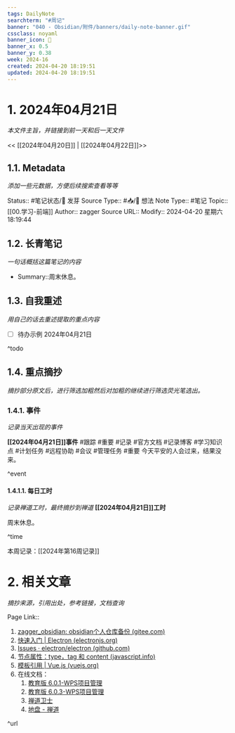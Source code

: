 ```yaml
---
tags: DailyNote
searchterm: "#周记"
banner: "040 - Obsidian/附件/banners/daily-note-banner.gif"
cssclass: noyaml
banner_icon: 💌
banner_x: 0.5
banner_y: 0.38
week: 2024-16
created: 2024-04-20 18:19:51
updated: 2024-04-20 18:19:51
---
```


# 1. 2024年04月21日

_本文件主旨，并链接到前一天和后一天文件_

<< [[2024年04月20日]] | [[2024年04月22日]]>>

## 1.1. Metadata

_添加一些元数据，方便后续搜索查看等等_

Status:: #笔记状态/🌱 发芽
Source Type:: #📥/💭 想法 
Note Type:: #笔记
Topic:: [[00.学习-前端]]
Author:: zagger
Source URL::
Modify:: 2024-04-20 星期六 18:19:44

## 1.2. 长青笔记

_一句话概括这篇笔记的内容_

- Summary::周末休息。

## 1.3. 自我重述

_用自己的话去重述提取的重点内容_

- [ ] 待办示例 2024年04月21日

^todo

## 1.4. 重点摘抄

_摘抄部分原文后，进行筛选加粗然后对加粗的继续进行筛选荧光笔选出。_

### 1.4.1. 事件

_记录当天出现的事件_

**[[2024年04月21日]]事件** 
#跟踪 #重要 #记录 #官方文档 #记录博客 #学习知识点 #计划任务 #远程协助 #会议 #管理任务
#重要 今天平安的人会过来，结果没来。

^event

#### 1.4.1.1. 每日工时

_记录禅道工时，最终摘抄到禅道_
**[[2024年04月21日]]工时**

周末休息。
 
^time

本周记录：[[2024年第16周记录]]

# 2. 相关文章

_摘抄来源，引用出处，参考链接，文档查询_

Page Link::
1. [zagger_obsidian: obsidian个人仓库备份 (gitee.com)](https://gitee.com/zaggerzj/zagger_obsidian)
2. [快速入门 | Electron (electronjs.org)](https://www.electronjs.org/zh/docs/latest/tutorial/quick-start)
3. [Issues · electron/electron (github.com)](https://github.com/electron/electron/issues)
4. [节点属性：type，tag 和 content (javascript.info)](https://zh.javascript.info/basic-dom-node-properties)
5. [模板引用 | Vue.js (vuejs.org)](https://cn.vuejs.org/guide/essentials/template-refs.html)
6. 在线文档：
	1. [教育版 6.0.1-WPS项目管理](https://pm.wps.cn/?vcl_cli=st&group_id=1769798260#/project/1703149225356821)
	2. [教育版 6.0.3-WPS项目管理](https://pm.wps.cn/?vcl_cli=st&group_id=1769798260#/project/1712625117321129?viewId=1712625117339780)
	3. [禅道卫士](http://192.168.0.161:8090/)
	4. [地盘 - 禅道](http://172.16.203.12/zentao/my/)

^url
